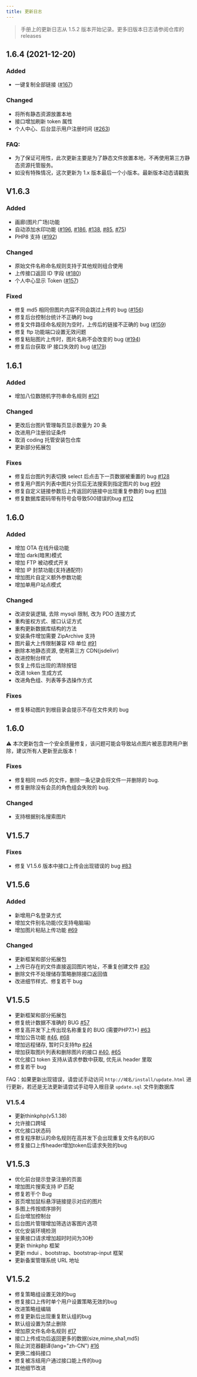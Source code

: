 ```yaml
---
title: 更新日志
---
```


> 手册上的更新日志从 1.5.2 版本开始记录。更多旧版本日志请参阅仓库的 releases

## 1.6.4 (2021-12-20)
### Added
- 一键复制全部链接 ([#167](https://github.com/lsky-org/lsky-pro/issues/167))
### Changed
- 将所有静态资源放置本地
- 接口增加刷新 token 属性
- 个人中心、后台显示用户注册时间 ([#263](https://github.com/lsky-org/lsky-pro/issues/263))
### FAQ:

- 为了保证可用性，此次更新主要是为了静态文件放置本地，不再使用第三方静态资源托管服务。
- 如没有特殊情况，这次更新为 1.x 版本最后一个小版本。最新版本动态请戳我

## V1.6.3
### Added
- 画廊(图片广场)功能
- 自动添加水印功能 ([#196](https://github.com/lsky-org/lsky-pro/issues/196), [#186](https://github.com/lsky-org/lsky-pro/issues/186), [#138](https://github.com/lsky-org/lsky-pro/issues/138), [#85](https://github.com/lsky-org/lsky-pro/issues/85), [#75](https://github.com/lsky-org/lsky-pro/issues/75))
- PHP8 支持 ([#192](https://github.com/lsky-org/lsky-pro/issues/192))
### Changed
- 原始文件名称命名规则支持于其他规则组合使用
- 上传接口返回 ID 字段 ([#180](https://github.com/lsky-org/lsky-pro/issues/180))
- 个人中心显示 Token ([#157](https://github.com/lsky-org/lsky-pro/issues/157))
### Fixed
- 修复 md5 相同但图片内容不同会跳过上传的 bug ([#156](https://github.com/lsky-org/lsky-pro/issues/156))
- 修复后台控制台统计不正确的 bug
- 修复文件路径命名规则为空时，上传后的链接不正确的 bug ([#159](https://github.com/lsky-org/lsky-pro/issues/159))
- 修复 ftp 功能端口设置无效问题
- 修复粘贴图片上传时，图片名称不会改变的 bug ([#194](https://github.com/lsky-org/lsky-pro/issues/194))
- 修复后台获取 IP 接口失效的 bug ([#179](https://github.com/lsky-org/lsky-pro/issues/179))

## 1.6.1
### Added
- 增加八位数随机字符串命名规则 [#121](https://github.com/lsky-org/lsky-pro/issues/121)
### Changed
- 更改后台图片管理每页显示数量为 20 条
- 改进用户注册验证条件
- 取消 coding 托管安装包仓库
- 更新部分拓展包
### Fixes
- 修复后台图片列表切换 select 后点击下一页数据被重置的 bug [#128](https://github.com/lsky-org/lsky-pro/issues/128)
- 修复用户图片列表中图片分页后无法搜索到指定图片的 bug [#99](https://github.com/lsky-org/lsky-pro/issues/99)
- 修复自定义链接参数后上传返回的链接中出现重复参数的 bug [#118](https://github.com/lsky-org/lsky-pro/issues/118)
- 修复数据库密码带有符号会导致500错误的bug [#112](https://github.com/lsky-org/lsky-pro/issues/112)

## 1.6.0
### Added
- 增加 OTA 在线升级功能
- 增加 dark(暗黑)模式
- 增加 FTP 被动模式开关
- 增加 IP 封禁功能(支持通配符)
- 增加图片自定义额外参数功能
- 增加单用户站点模式
### Changed
- 改进安装逻辑, 去除 mysqli 限制, 改为 PDO 连接方式
- 重构鉴权方式、接口认证方式
- 重构更新数据库结构的方法
- 安装条件增加需要 ZipArchive 支持
- 图片最大上传限制兼容 KB 单位 [#91](https://github.com/lsky-org/lsky-pro/issues/91)
- 删除本地静态资源, 使用第三方 CDN(jsdelivr)
- 改进控制台样式
- 恢复上传后出现的清除按钮
- 改进 token 生成方式
- 改进角色组、列表等多选操作方式
### Fixes
- 修复移动图片到根目录会提示不存在文件夹的 bug

## 1.6.0

⚠️ 本次更新包含一个安全质量修复，该问题可能会导致站点图片被恶意跨用户删除，建议所有人更新至此版本！
### Fixes
- 修复相同 md5 的文件，删除一条记录会将文件一并删除的 bug.
- 修复删除没有会员的角色组会失败的 bug.
### Changed
- 支持根据别名搜索图片

## V1.5.7
### Fixes
- 修复 V1.5.6 版本中接口上传会出现错误的 bug [#83](https://github.com/lsky-org/lsky-pro/issues/83)

## V1.5.6
### Added
- 新增用户名登录方式
- 增加文件别名功能(仅支持电脑端)
- 增加图片粘贴上传功能 [#69](https://github.com/lsky-org/lsky-pro/issues/69)
### Changed
- 更新框架和部分拓展包
- 上传已存在的文件直接返回图片地址，不重复创建文件 [#30](https://github.com/lsky-org/lsky-pro/issues/30)
- 删除文件不处理储存策略删除接口返回值
- 改进细节样式、修复若干 bug

## V1.5.5
- 更新框架和部分拓展包
- 修复统计数据不准确的 BUG [#57](https://github.com/lsky-org/lsky-pro/issues/57)
- 修复高并发下上传出现名称重复的 BUG (需要PHP7.1+) [#63](https://github.com/lsky-org/lsky-pro/issues/63)
- 增加公告功能 [#46](https://github.com/lsky-org/lsky-pro/issues/46), [#68](https://github.com/lsky-org/lsky-pro/issues/68)
- 增加远程储存, 暂时只支持ftp [#24](https://github.com/lsky-org/lsky-pro/issues/24)
- 增加获取图片列表和删除图片的接口 [#40](https://github.com/lsky-org/lsky-pro/issues/40), [#65](https://github.com/lsky-org/lsky-pro/issues/65)
- 优化接口 token 支持从请求参数中获取, 优先从 header 里取
- 修复若干 bug

FAQ：如果更新出现错误，请尝试手动访问 `http://域名/install/update.html` 进行更新，若还是无法更新请尝试手动导入根目录 `update.sql` 文件到数据库

### V1.5.4
- 更新thinkphp(v5.1.38)
- 允许接口跨域
- 优化接口状态码
- 修复程序默认的命名规则在高并发下会出现重复文件名的BUG
- 修复接口上传header增加token后请求失败的bug

## V1.5.3
- 优化前台提示登录注册的页面
- 增加图片搜索支持 IP 匹配
- 修复若干个 Bug
- 首页增加鼠标悬浮链接提示对应的图片
- 多图上传按顺序排列
- 后台增加控制台
- 后台图片管理增加筛选访客图片选项
- 优化安装环境检测
- 鉴黄接口请求增加超时时间为30秒
- 更新 thinkphp 框架
- 更新 mdui 、bootstrap、bootstrap-input 框架
- 更新备案管理系统 URL 地址

## V1.5.2
- 修复策略组设置无效的bug
- 修复接口上传时单个用户设置策略无效的bug
- 改进策略组编辑
- 修复更新后出现重复默认组的bug
- 默认组设置为禁止删除
- 增加原文件名命名规则 [#17](https://github.com/lsky-org/lsky-pro/issues/17)
- 接口上传成功后返回更多的数据(size,mime,sha1,md5)
- 阻止浏览器翻译(lang="zh-CN") [#16](https://github.com/lsky-org/lsky-pro/issues/16)
- 更换二维码接口
- 修复被冻结用户通过接口能上传的bug
- 其他细节改进